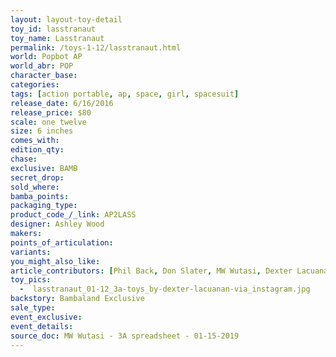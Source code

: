 ```yaml
---
layout: layout-toy-detail 
toy_id: lasstranaut
toy_name: Lasstranaut
permalink: /toys-1-12/lasstranaut.html
world: Popbot AP
world_abr: POP
character_base: 
categories: 
tags: [action portable, ap, space, girl, spacesuit] 
release_date: 6/16/2016
release_price: $80 
scale: one twelve
size: 6 inches
comes_with: 
edition_qty: 
chase: 
exclusive: BAMB
secret_drop: 
sold_where: 
bamba_points: 
packaging_type: 
product_code_/_link: AP2LASS
designer: Ashley Wood
makers: 
points_of_articulation: 
variants: 
you_might_also_like: 
article_contributors: [Phil Back, Don Slater, MW Wutasi, Dexter Lacuanan]
toy_pics: 
  -  lasstranaut_01-12_3a-toys_by-dexter-lacuanan-via_instagram.jpg
backstory: Bambaland Exclusive
sale_type: 
event_exclusive: 
event_details: 
source_doc: MW Wutasi - 3A spreadsheet - 01-15-2019
---
```


